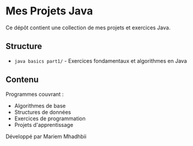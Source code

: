 # Mes Projets Java

Ce dépôt contient une collection de mes projets et exercices Java.

## Structure

- `java basics part1/` - Exercices fondamentaux et algorithmes en Java

## Contenu

Programmes couvrant :
- Algorithmes de base
- Structures de données
- Exercices de programmation
- Projets d'apprentissage

Développé par Mariem Mhadhbii

